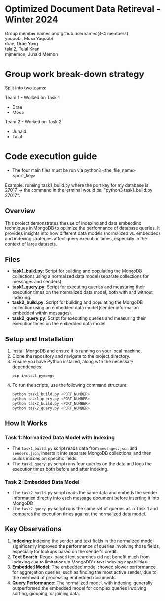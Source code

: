 # Optimized Document Data Retireval - Winter 2024  
Group member names and github usernames(3-4 members)  
  yaqoobi, Mosa Yaqoobi  
  drae, Drae Yong  
  talal2, Talal Khan  
  mjmemon, Junaid Memon

# Group work break-down strategy
Split into two teams:

Team 1 - Worked on Task 1
- Drae    
- Mosa    

Team 2 - Worked on Task 2
- Junaid
- Talal
  


# Code execution guide
- The four main files must be run via python3 <the_file_name> <port_key>

Example: running task1_build.py where the port key for my database is 27017 -> the command in the terminal would be: "python3 task1_build.py 27017".
## Overview
This project demonstrates the use of indexing and data embedding techniques in MongoDB to optimize the performance of database queries. It provides insights into how different data models (normalized vs. embedded) and indexing strategies affect query execution times, especially in the context of large datasets.

## Files
- **task1_build.py**: Script for building and populating the MongoDB collections using a normalized data model (separate collections for messages and senders).
- **task1_query.py**: Script for executing queries and measuring their execution times on the normalized data model, both with and without indexing.
- **task2_build.py**: Script for building and populating the MongoDB collection using an embedded data model (sender information embedded within messages).
- **task2_query.py**: Script for executing queries and measuring their execution times on the embedded data model.

## Setup and Installation
1. Install MongoDB and ensure it is running on your local machine.
2. Clone the repository and navigate to the project directory.
3. Ensure you have Python installed, along with the necessary dependencies:
    ```bash
    pip install pymongo
    ```
4. To run the scripts, use the following command structure:
    ```bash
    python task1_build.py <PORT_NUMBER>
    python task1_query.py <PORT_NUMBER>
    python task2_build.py <PORT_NUMBER>
    python task2_query.py <PORT_NUMBER>
    ```

## How It Works

### Task 1: Normalized Data Model with Indexing
- The `task1_build.py` script reads data from `messages.json` and `senders.json`, inserts it into separate MongoDB collections, and then builds indices on specific fields.
- The `task1_query.py` script runs four queries on the data and logs the execution times both before and after indexing.
  
### Task 2: Embedded Data Model
- The `task2_build.py` script reads the same data and embeds the sender information directly into each message document before inserting it into MongoDB.
- The `task2_query.py` script runs the same set of queries as in Task 1 and compares the execution times against the normalized data model.

## Key Observations
1. **Indexing**: Indexing the sender and text fields in the normalized model significantly improved the performance of queries involving those fields, especially for lookups based on the sender's credit.
2. **Text Search**: Regex-based text searches did not benefit much from indexing due to limitations in MongoDB's text indexing capabilities.
3. **Embedded Model**: The embedded model showed slower performance for aggregation queries, such as finding the most active sender, due to the overhead of processing embedded documents.
4. **Query Performance**: The normalized model, with indexing, generally outperformed the embedded model for complex queries involving sorting, grouping, or joining data.




